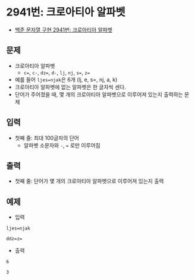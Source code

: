 # 2941번: 크로아티아 알파벳
- [백준 문자열 구현 2941번: 크로아티아 알파벳](https://www.acmicpc.net/problem/2941)

## 문제
- 크로아티아 알파벳
  - `c=`, `c-`, `dz=`, `d-`, `lj`, `nj`, `s=`, `z=`
- 예를 들어 `ljes=njak`은 6개 (lj, e, s=, nj, a, k)
- 크로아티아 알파벳에 없는 알파벳은 한 글자씩 센다.
- 단어가 주어졌을 때, 몇 개의 크로아티아 알파벳으로 이루어져 있는지 출력하는 문제

## 입력
- 첫째 줄: 최대 100글자의 단어
  - 알파벳 소문자와 `-`, `=` 로만 이루어짐

## 출력
- 첫째 줄: 단어가 몇 개의 크로아티아 알파벳으로 이루어져 있는지 출력

## 예제
- 입력
```text
ljes=njak

ddz=z=
```
- 출력
```text
6

3
```
